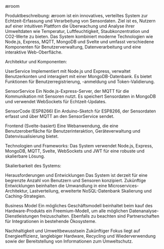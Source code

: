 æroom

Produktbeschreibung:
 æroom ist ein innovatives, verteiltes System zur Echtzeit-Erfassung und Verarbeitung von Sensordaten. Ziel ist es, Nutzern auf einer intuitiven Plattforn die Überwachung und Analyse ihrer Umweltdaten wie Temperatur, Luftfeuchtigkeit, Staubkonzentration und CO2-Werte zu bieten. Das System kombiniert moderne Technologien wie Node.js, Express, MQTT, MongoDB und Svelte und umfasst verschiedene Komponenten für Benutzerverwaltung, Datenverarbeitung und eine interaktive Web-Oberfläche.

Architektur und Komponenten:


UserService
 Implementiert mit Node.js und Express, verwaltet Benutzerkonten und interagiert mit einer MongoDB-Datenbank. Es bietet Funktionen für Benutzerregistrierung, -anmeldung und Token-Validierung.

SensorService
 Ein Node.js-Express-Server, der MQTT für die Kommunikation mit Sensoren nutzt. Es speichert Sensordaten in MongoDB und verwendet WebSockets für Echtzeit-Updates.

SensorCode (ESP8266)
 Ein Arduino-Sketch für ESP8266, der Sensordaten erfasst und über MQTT an den SensorService sendet.
 
Frontend (Svelte-basiert)
 Eine Webanwendung, die eine Benutzeroberfläche für Benutzerinteraktion, Geräteverwaltung und Datenvisualisierung bietet.


Technologien und Frameworks:
 Das System verwendet Node.js, Express, MongoDB, MQTT, Svelte, WebSockets und JWT für eine robuste und skalierbare Lösung.


Skalierbarkeit des Systems:
 
Herausforderungen und Entwicklungen
 Das System ist derzeit für eine begrenzte Anzahl von Benutzern und Sensoren konzipiert. Zukünftige Entwicklungen beinhalten die Umwandlung in eine Microservices-Architektur, Lastverteilung, erweiterte NoSQL-Datenbank Skalierung und Caching-Strategien.

Business Model
 Ein mögliches Geschäftsmodell beinhaltet beim kauf des Hardware-Produkts ein Freemium-Modell, um alle möglichen Datenanalyse-Dienstleistungen freizuschalten. Ebenfalls zu beachten sind Partnerschaften für Integrationen in bestehende Ökosysteme.

Nachhaltigkeit und Umweltbewusstsein
 Zukünftiger Fokus liegt auf Energieeffizienz, langlebiger Hardware, Recycling und Wiederverwendung sowie der Bereitstellung von Informationen zum Umweltschutz.